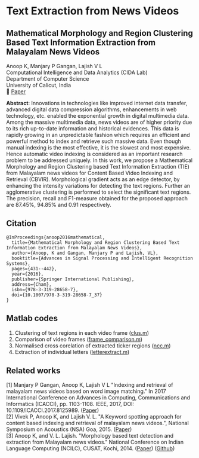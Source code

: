 # Text Extraction from News Videos
## Mathematical Morphology and Region Clustering Based Text Information Extraction from Malayalam News Videos
Anoop K, Manjary P Gangan, Lajish V L</br>
Computational Intelligence and Data Analytics (CIDA Lab) </br>
Department of Computer Science </br>
University of Calicut, India </br>
:memo: [Paper](https://rd.springer.com/chapter/10.1007/978-3-319-28658-7_37)</br>


**Abstract**: Innovations in technologies like improved internet data transfer, advanced digital data compression algorithms, enhancements in web technology, etc. enabled the exponential growth in digital multimedia data. Among the massive multimedia data, news videos are of higher priority due to its rich up-to-date information and historical evidences. This data is rapidly growing in an unpredictable fashion which requires an efficient and powerful method to index and retrieve such massive data. Even though manual indexing is the most effective, it is the slowest and most expensive. Hence automatic video indexing is considered as an important research problem to be addressed uniquely. In this work, we propose a Mathematical Morphology and Region Clustering based Text Information Extraction (TIE) from Malayalam news videos for Content Based Video Indexing and Retrieval (CBVIR). Morphological gradient acts as an edge detector, by enhancing the intensity variations for detecting the text regions. Further an agglomerative clustering is performed to select the significant text regions. The precision, recall and F1-measure obtained for the proposed approach are 87.45%, 94.85% and 0.91 respectively.

## Citation
```
@InProceedings{anoop2016mathematical,
  title={Mathematical Morphology and Region Clustering Based Text Information Extraction from Malayalam News Videos},
  author={Anoop, K and Gangan, Manjary P and Lajish, VL},
  booktitle={Advances in Signal Processing and Intelligent Recognition Systems},
  pages={431--442},
  year={2016},
  publisher={Springer International Publishing},
  address={Cham},
  isbn={978-3-319-28658-7},
  doi={10.1007/978-3-319-28658-7_37}
}
```

## Matlab codes
1. Clustering of text regions in each video frame ([clus.m](matlab-codes/clus.m))
2. Comparison of video frames ([frame_comparison.m](matlab-codes/frame_comparison.m))
3. Normalised cross corelation of extracted ticker regions ([ncc.m](matlab-codes/ncc.m))
4. Extraction of individual letters ([letterextract.m](matlab-codes/letterextract.m))


## Related works
[1] Manjary P Gangan, Anoop K, Lajish V L "Indexing and retrieval of malayalam news videos based on word image matching." In 2017 International Conference on Advances in Computing, Communications and Informatics (ICACCI), pp. 1103-1108. IEEE, 2017, DOI: 10.1109/ICACCI.2017.8125989. ([Paper](https://ieeexplore.ieee.org/document/8125989)) </br>
[2] Vivek P, Anoop K, and Lajish V. L. "A Keyword spotting approach for content based indexing and retrieval of malayalam news videos.", National Symposium on Acoustics (NSA) Goa, 2015. ([Paper](https://www.researchgate.net/publication/286442254_A_Keyword_Spotting_Approach_for_Content_Based_Indexing_and_Retrieval_of_Malayalam_News_Videos)) </br>
[3] Anoop K, and V. L. Lajish. "Morphology based text detection and extraction from Malayalam news videos." National Conference on Indian Language Computing (NCILC), CUSAT, Kochi, 2014. ([Paper](https://www.researchgate.net/publication/286442060_Morphology_Based_Text_Detection_and_Extraction_from_Malayalam_News_Videos)) ([Github](https://github.com/anoopkdcs/ROI_KeyFrameExtractionFromNewsVideo)) </br> 


